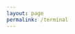 ```yaml
---
layout: page
permalink: /terminal
---
```

<div id="console"></div>

<script src="/assets/terminal/terminal.js"></script>